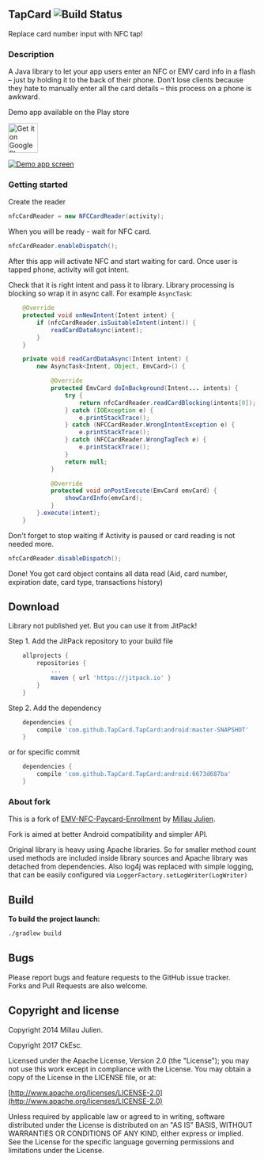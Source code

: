 ## TapCard ![Build Status](https://travis-ci.org/TapCard/TapCard.png)
Replace card number input with NFC tap!

### Description
A Java library to let your app users enter an NFC or EMV card info in a flash – just by holding it to the back of their phone. Don’t lose clients because they hate to manually enter all the card details – this process on a phone is awkward.<br/>

Demo app available on the Play store

<a href="http://bit.ly/2uxKxPD"><img height="60px" alt="Get it on Google Play" src="https://play.google.com/intl/en_us/badges/images/apps/en-play-badge.png" /></a>

[![Demo app screen](https://raw.githubusercontent.com/devnied/EMV-NFC-Paycard-Enrollment/master/images/demo.gif)](https://raw.githubusercontent.com/devnied/EMV-NFC-Paycard-Enrollment/master/images/demo.gif)

### Getting started

Create the reader
```java
nfcCardReader = new NFCCardReader(activity);
```

When you will be ready - wait for NFC card.
```java
nfcCardReader.enableDispatch();
```

After this app will activate NFC and start waiting for card.
Once user is tapped phone, activity will got intent.

Check that it is right intent and pass it to library.
Library processing is blocking so wrap it in async call. For example `AsyncTask`:
```java
    @Override
    protected void onNewIntent(Intent intent) {
        if (nfcCardReader.isSuitableIntent(intent)) {
            readCardDataAsync(intent);
        }
    }

    private void readCardDataAsync(Intent intent) {
        new AsyncTask<Intent, Object, EmvCard>() {

            @Override
            protected EmvCard doInBackground(Intent... intents) {
                try {
                    return nfcCardReader.readCardBlocking(intents[0]);
                } catch (IOException e) {
                    e.printStackTrace();
                } catch (NFCCardReader.WrongIntentException e) {
                    e.printStackTrace();
                } catch (NFCCardReader.WrongTagTech e) {
                    e.printStackTrace();
                }
                return null;
            }

            @Override
            protected void onPostExecute(EmvCard emvCard) {
                showCardInfo(emvCard);
            }
        }.execute(intent);
    }

```


Don't forget to stop waiting if Activity is paused or card reading is not needed more.
```java
nfcCardReader.disableDispatch();
```

Done! You got card object contains all data read (Aid, card number, expiration date, card type, transactions history)


## Download
Library not published yet. But you can use it from JitPack!

Step 1. Add the JitPack repository to your build file
```groovy
	allprojects {
		repositories {
			...
			maven { url 'https://jitpack.io' }
		}
	}
```


Step 2. Add the dependency
```groovy
	dependencies {
		compile 'com.github.TapCard.TapCard:android:master-SNAPSHOT'
	}
```
or for specific commit
```groovy
	dependencies {
		compile 'com.github.TapCard.TapCard:android:6673d687ba'
	}
```

### About fork
This is a fork of [EMV-NFC-Paycard-Enrollment](https://github.com/devnied/EMV-NFC-Paycard-Enrollment) by [Millau Julien](http://twitter.com/devnied).

Fork is aimed at better Android compatibility and simpler API.

Original library is heavy using Apache libraries.
So for smaller method count used methods are included inside library sources and Apache library was detached from dependencies.
Also log4j was replaced with simple logging, that can be easily configured via `LoggerFactory.setLogWriter(LogWriter)`

## Build
**To build the project launch:**
```bash
./gradlew build
```

## Bugs

Please report bugs and feature requests to the GitHub issue tracker.<br/>
Forks and Pull Requests are also welcome.


## Copyright and license

Copyright 2014 Millau Julien.

Copyright 2017 CkEsc.

Licensed under the Apache License, Version 2.0 (the "License");
you may not use this work except in compliance with the License.
You may obtain a copy of the License in the LICENSE file, or at:

  [http://www.apache.org/licenses/LICENSE-2.0](http://www.apache.org/licenses/LICENSE-2.0)

Unless required by applicable law or agreed to in writing, software
distributed under the License is distributed on an "AS IS" BASIS,
WITHOUT WARRANTIES OR CONDITIONS OF ANY KIND, either express or implied.
See the License for the specific language governing permissions and
limitations under the License.

